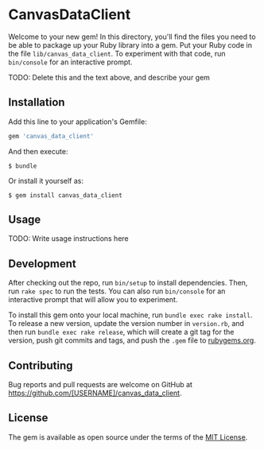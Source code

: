 # CanvasDataClient

Welcome to your new gem! In this directory, you'll find the files you need to be able to package up your Ruby library into a gem. Put your Ruby code in the file `lib/canvas_data_client`. To experiment with that code, run `bin/console` for an interactive prompt.

TODO: Delete this and the text above, and describe your gem

## Installation

Add this line to your application's Gemfile:

```ruby
gem 'canvas_data_client'
```

And then execute:

    $ bundle

Or install it yourself as:

    $ gem install canvas_data_client

## Usage

TODO: Write usage instructions here

## Development

After checking out the repo, run `bin/setup` to install dependencies. Then, run `rake spec` to run the tests. You can also run `bin/console` for an interactive prompt that will allow you to experiment.

To install this gem onto your local machine, run `bundle exec rake install`. To release a new version, update the version number in `version.rb`, and then run `bundle exec rake release`, which will create a git tag for the version, push git commits and tags, and push the `.gem` file to [rubygems.org](https://rubygems.org).

## Contributing

Bug reports and pull requests are welcome on GitHub at https://github.com/[USERNAME]/canvas_data_client.


## License

The gem is available as open source under the terms of the [MIT License](http://opensource.org/licenses/MIT).

